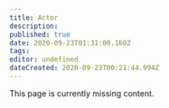 ```yaml
---
title: Actor
description: 
published: true
date: 2020-09-23T01:31:00.160Z
tags: 
editor: undefined
dateCreated: 2020-09-23T00:21:44.994Z
---
```


This page is currently missing content.